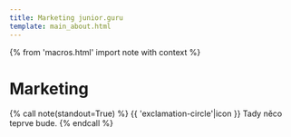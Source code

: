 ```yaml
---
title: Marketing junior.guru
template: main_about.html
---
```


{% from 'macros.html' import note with context %}

# Marketing

{% call note(standout=True) %}
  {{ 'exclamation-circle'|icon }} Tady něco teprve bude.
{% endcall %}
